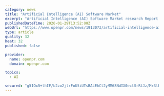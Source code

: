 ```yaml
---
category: news
title: "Artificial Intelligence (AI) Software Market"
excerpt: "Artificial Intelligence (AI) Software Market research Report is a valuable supply of perceptive information for business strategists. This Artificial Intelligence (AI) Software Market study provides comprehensive data which enhances the understanding, scope and application of this report. A thorough study of the competitive landscape of the ..."
publishedDateTime: 2020-01-29T13:52:00Z
webUrl: "https://www.openpr.com/news/1913073/artificial-intelligence-ai-software-market-with-complete"
type: article
quality: 32
heat: 32
published: false

provider:
  name: openpr.com
  domain: openpr.com

topics:
  - AI

secured: "g5IOx5+lhIF/b2zo2jlrFoU5iUTsBALEhCt2yMM68NdIX0ectSrRtJz/Mr3lE00kfij4H023CdhQfaUbwtx47oOTcDNRun9OFf4bLalJnp7TxCd71FTgC4XMGtHuChohDVssV66SB7xDvBHDEljldOngWEthS80aDw588B7h0rfg9ii2zVEoDR8ELudmaUucWQU9Gacj0/3Ne62Kru5HUSjssG9UZH+ig3qb6JPyTDOXdqml0PflsH/UwmvNGomTUNAVtH4BajN8QFT3KjieFJ7Ddz0p0sqhdGLDS1JfUP7WGKY9EJNJ0iAWUjHrJDMc;F1/cCKLo4vzWxdVQbGV8iw=="
---
```


